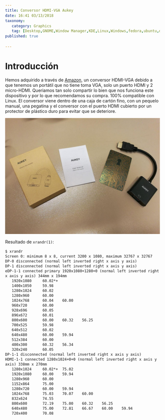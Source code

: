 ```yaml
---
title: Conversor HDMI-VGA Aukey
date: 16:41 03/13/2018
taxonomy: 
   category: Graphics
   tag: [Desktop,GNOME,Window Manager,KDE,Linux,Windows,fedora,ubuntu,debian,gentoo,opensuse,archlinux,rhel,centos]
published: true

---
```

# Introducción
Hemos adquirido a través de [Amazon](https://goo.gl/vr23iy?target=_blank), un conversor HDMI-VGA debido a que tenemos un portátil que no tiene toma VGA, solo un puerto HDMI y 2 micro-HDMI. Queriamos tan solo compartir lo bien que nos funciona este dispositivo y por lo que recomendamos su compra. 100% compatible con Linux. El conversor viene dentro de una caja de cartón fino, con un pequelo manual, una pegatina y el conversor con el puerto HDMI cubierto por un protector de plástico duro para evitar que se deteriore.

![Aukey](aukey.jpg)

Resultado de `xrandr(1)`:

```
$ xrandr
Screen 0: minimum 8 x 8, current 3200 x 1080, maximum 32767 x 32767
DP-0 disconnected (normal left inverted right x axis y axis)
DP-1 disconnected (normal left inverted right x axis y axis)
eDP-1-1 connected primary 1920x1080+1280+0 (normal left inverted right x axis y axis) 344mm x 194mm
   1920x1080     60.02*+
   1400x1050     59.98  
   1280x1024     60.02  
   1280x960      60.00  
   1024x768      60.04    60.00  
   960x720       60.00  
   928x696       60.05  
   896x672       60.01  
   800x600       60.00    60.32    56.25  
   700x525       59.98  
   640x512       60.02  
   640x480       60.00    59.94  
   512x384       60.00  
   400x300       60.32    56.34  
   320x240       60.05  
DP-1-1 disconnected (normal left inverted right x axis y axis)
HDMI-1-1 connected 1280x1024+0+0 (normal left inverted right x axis y axis) 338mm x 270mm
   1280x1024     60.02*+  75.02  
   1920x1080     60.00    59.94  
   1280x960      60.00  
   1152x864      75.00  
   1280x720      60.00    59.94  
   1024x768      75.03    70.07    60.00  
   832x624       74.55  
   800x600       72.19    75.00    60.32    56.25  
   640x480       75.00    72.81    66.67    60.00    59.94  
   720x400       70.08  
```